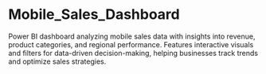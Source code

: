 # Mobile_Sales_Dashboard
Power BI dashboard analyzing mobile sales data with insights into revenue, product categories, and regional performance. Features interactive visuals and filters for data-driven decision-making, helping businesses track trends and optimize sales strategies.
